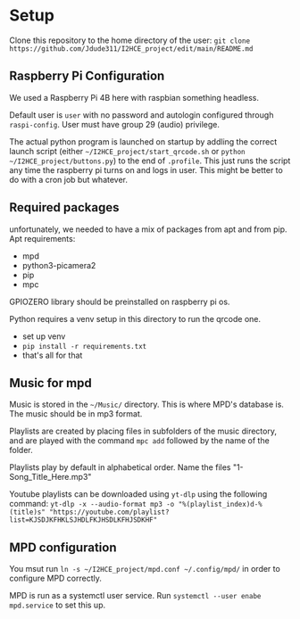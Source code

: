 # Setup
Clone this repository to the home directory of the user: ```git clone https://github.com/Jdude311/I2HCE_project/edit/main/README.md```

## Raspberry Pi Configuration
We used a Raspberry Pi 4B here with raspbian something headless. 

Default user is ```user``` with no password and autologin configured through ```raspi-config```. User must have group 29 (audio) privilege.

The actual python program is launched on startup by addling the correct launch script (either ```~/I2HCE_project/start_qrcode.sh``` or ```python ~/I2HCE_project/buttons.py```) to the end of ```.profile```. This just runs the script any time the raspberry pi turns on and logs in user. This might be better to do with a cron job but whatever.

## Required packages
unfortunately, we needed to have a mix of packages from apt and from pip. 
Apt requirements:
- mpd
- python3-picamera2
- pip
- mpc

GPIOZERO library should be preinstalled on raspberry pi os.

Python requires a venv setup in this directory to run the qrcode one.
- set up venv
- ```pip install -r requirements.txt```
- that's all for that

## Music for mpd
Music is stored in the ```~/Music/``` directory. This is where MPD's database is. The music should be in mp3 format.

Playlists are created by placing files in subfolders of the music directory, and are played with the command ```mpc add``` followed by the name of the folder.

Playlists play by default in alphabetical order. Name the files "1-Song_Title_Here.mp3"

Youtube playlists can be downloaded using ```yt-dlp``` using the following command: ```yt-dlp -x --audio-format mp3 -o "%(playlist_index)d-%(title)s" "https://youtube.com/playlist?list=KJSDJKFHKLSJHDLFKJHSDLKFHJSDKHF"```

## MPD configuration
You msut run ```ln -s ~/I2HCE_project/mpd.conf ~/.config/mpd/``` in order to configure MPD correctly.

MPD is run as a systemctl user service. Run ```systemctl --user enabe mpd.service``` to set this up.

